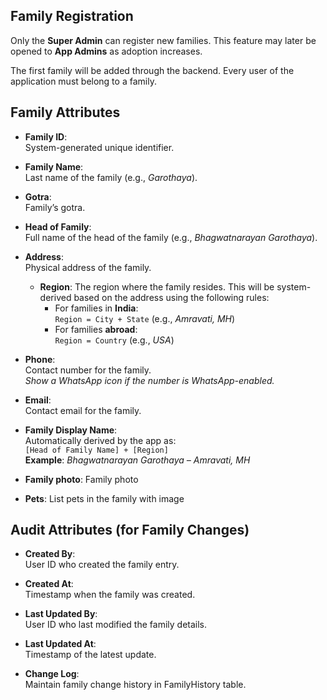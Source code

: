 ## Family Registration
Only the **Super Admin** can register new families. This feature may later be opened to **App Admins** as adoption increases.

The first family will be added through the backend.
Every user of the application must belong to a family.

## Family Attributes

- **Family ID**:  
  System-generated unique identifier.

- **Family Name**:  
  Last name of the family (e.g., *Garothaya*).

- **Gotra**:  
  Family’s gotra.

- **Head of Family**:  
  Full name of the head of the family (e.g., *Bhagwatnarayan Garothaya*).

- **Address**:  
  Physical address of the family.
  - **Region**:
    The region where the family resides. This will be system-derived based on the address using the following rules:
    - For families in **India**:  
      `Region = City + State` (e.g., *Amravati, MH*)
    - For families **abroad**:  
      `Region = Country` (e.g., *USA*)

- **Phone**:  
  Contact number for the family.  
  *Show a WhatsApp icon if the number is WhatsApp-enabled.*

- **Email**:  
  Contact email for the family.

- **Family Display Name**:  
  Automatically derived by the app as:  
  `[Head of Family Name] + [Region]`  
  **Example**: *Bhagwatnarayan Garothaya – Amravati, MH*

- **Family photo**:
  Family photo
  
- **Pets**:
  List pets in the family with image

## Audit Attributes (for Family Changes)

- **Created By**:  
  User ID who created the family entry.

- **Created At**:  
  Timestamp when the family was created.

- **Last Updated By**:  
  User ID who last modified the family details.

- **Last Updated At**:  
  Timestamp of the latest update.

- **Change Log**:  
  Maintain family change history in FamilyHistory table.
